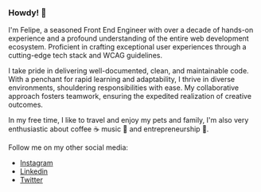 
### Howdy! 👋

I'm Felipe, a seasoned Front End Engineer with over a decade of hands-on experience and a profound understanding of the entire web development ecosystem. Proficient in crafting exceptional user experiences through a cutting-edge tech stack and WCAG guidelines.

I take pride in delivering well-documented, clean, and maintainable code. With a penchant for rapid learning and adaptability, I thrive in diverse environments, shouldering responsibilities with ease. My collaborative approach fosters teamwork, ensuring the expedited realization of creative outcomes.

In my free time, I like to travel and enjoy my pets and family, I'm also very enthusiastic about coffee ☕ music 🎸 and entrepreneurship 🚀.

Follow me on my other social media:

- [Instagram](https://instagram.com/felipemoslavacz)
- [Linkedin](https://linkedin.com/in/felipemoslavacz)
- [Twitter](https://twitter.com/felipemoslavacz)
